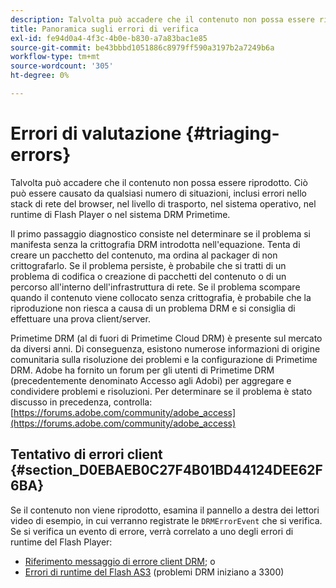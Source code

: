 ```yaml
---
description: Talvolta può accadere che il contenuto non possa essere riprodotto. Ciò può essere causato da qualsiasi numero di situazioni, inclusi errori nello stack di rete del browser, nel livello di trasporto, nel sistema operativo, nel runtime di Flash Player o nel sistema DRM Primetime.
title: Panoramica sugli errori di verifica
exl-id: fe94d0a4-4f3c-4b0e-b830-a7a83bac1e85
source-git-commit: be43bbbd1051886c8979ff590a3197b2a7249b6a
workflow-type: tm+mt
source-wordcount: '305'
ht-degree: 0%

---
```


# Errori di valutazione {#triaging-errors}

Talvolta può accadere che il contenuto non possa essere riprodotto. Ciò può essere causato da qualsiasi numero di situazioni, inclusi errori nello stack di rete del browser, nel livello di trasporto, nel sistema operativo, nel runtime di Flash Player o nel sistema DRM Primetime.

Il primo passaggio diagnostico consiste nel determinare se il problema si manifesta senza la crittografia DRM introdotta nell&#39;equazione. Tenta di creare un pacchetto del contenuto, ma ordina al packager di non crittografarlo. Se il problema persiste, è probabile che si tratti di un problema di codifica o creazione di pacchetti del contenuto o di un percorso all&#39;interno dell&#39;infrastruttura di rete. Se il problema scompare quando il contenuto viene collocato senza crittografia, è probabile che la riproduzione non riesca a causa di un problema DRM e si consiglia di effettuare una prova client/server.

Primetime DRM (al di fuori di Primetime Cloud DRM) è presente sul mercato da diversi anni. Di conseguenza, esistono numerose informazioni di origine comunitaria sulla risoluzione dei problemi e la configurazione di Primetime DRM. Adobe ha fornito un forum per gli utenti di Primetime DRM (precedentemente denominato Accesso agli Adobi) per aggregare e condividere problemi e risoluzioni. Per determinare se il problema è stato discusso in precedenza, controlla: [https://forums.adobe.com/community/adobe_access](https://forums.adobe.com/community/adobe_access)

## Tentativo di errori client {#section_D0EBAEB0C27F4B01BD44124DEE62F6BA}

Se il contenuto non viene riprodotto, esamina il pannello a destra dei lettori video di esempio, in cui verranno registrate le `DRMErrorEvent` che si verifica. Se si verifica un evento di errore, verrà correlato a uno degli errori di runtime del Flash Player:

* [Riferimento messaggio di errore client DRM](https://help.adobe.com/en_US/primetime/drm/index.html#reference-DRM_Client_Error_Messages); o
* [Errori di runtime del Flash AS3](https://help.adobe.com/en_US/FlashPlatform/reference/actionscript/3/runtimeErrors.html) (problemi DRM iniziano a 3300)
